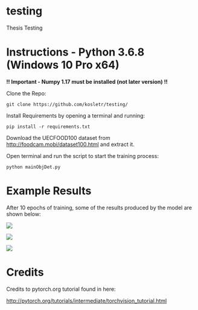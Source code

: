 # testing
Thesis Testing

# Instructions - Python 3.6.8 (Windows 10 Pro x64)

<b>!! Important - Numpy 1.17 must be installed (not later version) !!</b>


Clone the Repo:

	git clone https://github.com/kosletr/testing/

Install Requirements by opening a terminal and running:

	pip install -r requirements.txt
  
Download the UECFOOD100 dataset from http://foodcam.mobi/dataset100.html and extract it.

Open terminal and run the script to start the training process:

	python mainObjDet.py


# Example Results

After 10 epochs of training, some of the results produced by the model are shown below:

![](https://github.com/kosletr/testing/blob/master/imgs/Rice.png) 

![](https://github.com/kosletr/testing/blob/master/imgs/Spinach.png)

![](https://github.com/kosletr/testing/blob/master/imgs/Multiple.png)

# Credits
Credits to pytorch.org tutorial found in here:

http://pytorch.org/tutorials/intermediate/torchvision_tutorial.html

